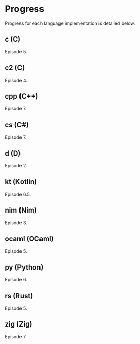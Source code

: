 # Progress

Progress for each language implementation is detailed below.

## c (C)
Episode 5.

## c2 (C)
Episode 4.

## cpp (C++)
Episode 7.

## cs (C#)
Episode 7.

## d (D)
Episode 2.

## kt (Kotlin)
Episode 6.5.

## nim (Nim)
Episode 3.

## ocaml (OCaml)
Episode 5.

## py (Python)
Episode 6.

## rs (Rust)
Episode 5.

## zig (Zig)
Episode 7.
